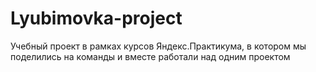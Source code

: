 # Lyubimovka-project
Учебный проект в рамках курсов Яндекс.Практикума, в котором мы поделились на команды и вместе работали над одним проектом
